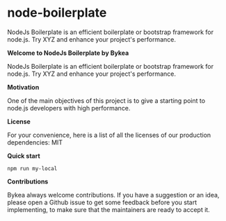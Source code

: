 # node-boilerplate
NodeJs Boilerplate is an efficient boilerplate or bootstrap framework for node.js. Try XYZ and enhance your project's performance.


**Welcome to NodeJs Boilerplate by Bykea**

NodeJs Boilerplate is an efficient boilerplate or bootstrap framework for node.js. Try XYZ and enhance your project's performance.


**Motivation**

One of the main objectives of this project is to give a starting point to node.js developers with high performance. 


**License**

For your convenience, here is a list of all the licenses of our production dependencies:
MIT


**Quick start**

    npm run my-local



**Contributions**

Bykea always welcome contributions. If you have a suggestion or an idea, please open a Github issue to get some feedback before you start implementing, to make sure that the maintainers are ready to accept it.
